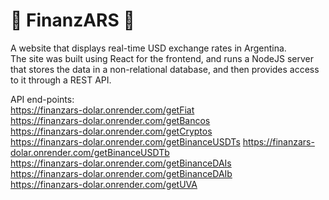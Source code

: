 # 💸 FinanzARS 💸

A website that displays real-time USD exchange rates in Argentina.  
The site was built using React for the frontend, and runs a NodeJS server that stores the data in a non-relational database, and then provides access to it through a REST API.

API end-points:  
https://finanzars-dolar.onrender.com/getFiat  
https://finanzars-dolar.onrender.com/getBancos  
https://finanzars-dolar.onrender.com/getCryptos  
https://finanzars-dolar.onrender.com/getBinanceUSDTs
https://finanzars-dolar.onrender.com/getBinanceUSDTb  
https://finanzars-dolar.onrender.com/getBinanceDAIs  
https://finanzars-dolar.onrender.com/getBinanceDAIb  
https://finanzars-dolar.onrender.com/getUVA  
